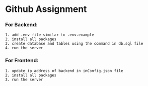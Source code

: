 # Github Assignment
### For Backend:
    1. add .env file similar to .env.example
    2. install all packages
    3. create database and tables using the command in db.sql file
    4. run the server

### For Frontend:
    1. update ip address of backend in inConfig.json file
    2. install all packages 
    3. run the server